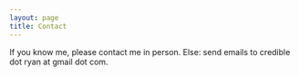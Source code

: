 ```yaml
---
layout: page
title: Contact
---
```


<p class="message">
  If you know me, please contact me in person.
  Else: send emails to credible dot ryan at gmail dot com.
</p>
